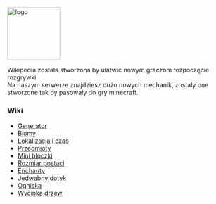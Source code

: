 
<a href="tps://github.com/GlobMc-pl/Server/wiki/" target="_blank" rel="noreferrer"> 
  <img src="https://github.com/user-attachments/assets/fdeb2dbf-39ed-4b4a-8521-769f38ff2514" width=120" alt="logo"/> 
</a>


Wikipedia została stworzona by ułatwić nowym graczom rozpoczęcie rozgrywki.<br>
Na naszym serwerze znajdziesz dużo nowych mechanik, zostały one stworzone tak by pasowały do gry minecraft.

### Wiki 
- [Generator](/generator)
- [Biomy](/biomes)
- [Lokalizacja i czas](/location)
- [Przedmioty](/items)
- [Mini bloczki](/miniblocks)
- [Rozmiar postaci](/playersize)
- [Enchanty](/enchants)
- [Jedwabny dotyk](/silktouch)
- [Ogniska](/campfire)
- [Wycinka drzew](/treecut)

